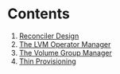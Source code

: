 # Contents

1. [Reconciler Design](design/architecture.md)
2. [The LVM Operator Manager](design/lvm-operator-manager.md)
2. [The Volume Group Manager](design/vg-manager.md)
5. [Thin Provisioning](design/thin-provisioning.md)
